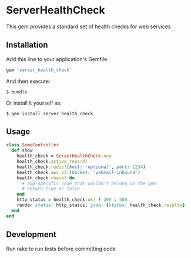 # ServerHealthCheck

This gem provides a standard set of health checks for web services

## Installation

Add this line to your application's Gemfile:

```ruby
gem 'server_health_check'
```

And then execute:

    $ bundle

Or install it yourself as:

    $ gem install server_health_check

## Usage

```ruby
class SomeController
  def show
    health_check = ServerHealthCheck.new
    health_check.active_record!
    health_check.redis!(host: 'optional', port: 1234)
    health_check.aws_s3!(bucket: 'yakmail-inbound')
    health_check.check! do
      # app-specific code that wouldn't belong in the gem
      # return true or false
    end
    http_status = health_check.ok? ? 200 : 500
    render status: http_status, json: {status: health_check.results}
  end
end
```

## Development
Run rake to run tests before committing code
